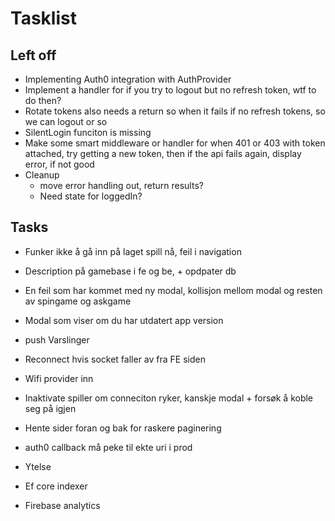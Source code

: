# Tasklist

## Left off
- Implementing Auth0 integration with AuthProvider
- Implement a handler for if you try to logout but no refresh token, wtf to do then?
- Rotate tokens also needs a return so when it fails if no refresh tokens, so we can logout or so
- SilentLogin funciton is missing
- Make some smart middleware or handler for when 401 or 403 with token attached, try getting a new token, then if the api fails again, display error, if not good
- Cleanup
    - move error handling out, return results?
    - Need state for loggedIn?


## Tasks
- Funker ikke å gå inn på laget spill nå, feil i navigation
- Description på gamebase i fe og be, + opdpater db

- En feil som har kommet med ny modal, kollisjon mellom modal og resten av spingame og askgame

- Modal som viser om du har utdatert app version
- push Varslinger
- Reconnect hvis socket faller av fra FE siden
- Wifi provider inn
- Inaktivate spiller om conneciton ryker, kanskje modal + forsøk å koble seg på igjen
- Hente sider foran og bak for raskere paginering
- auth0 callback må peke til ekte uri i prod

- Ytelse
- Ef core indexer
- Firebase analytics
